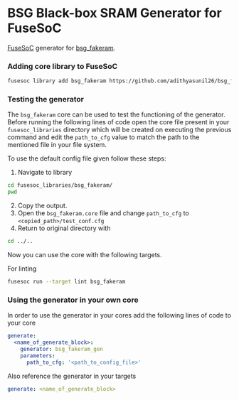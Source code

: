 # BSG Black-box SRAM Generator for FuseSoC

[FuseSoC](https://github.com/olofk/fusesoc) generator for [bsg_fakeram](https://github.com/bespoke-silicon-group/bsg_fakeram).

### Adding core library to FuseSoC
```bash
fusesoc library add bsg_fakeram https://github.com/adithyasunil26/bsg_fakeram_generator
```

### Testing the generator
The `bsg_fakeram` core can be used to test the functioning of the generator. Before running the following lines of code open the core file present in your `fusesoc_libraries` directory which will be created on executing the previous command and edit the `path_to_cfg` value to match the path to the mentioned file in your file system.


To use the default config file given follow these steps:
1. Navigate to library
```bash
cd fusesoc_libraries/bsg_fakeram/
pwd
```
2. Copy the output.
3. Open the `bsg_fakeram.core` file and change `path_to_cfg` to `<copied_path>/test_conf.cfg`
4. Return to original directory with 
```bash
cd ../..
```
Now you can use the core with the following targets.

For linting
```bash
fusesoc run --target lint bsg_fakeram
```

### Using the generator in your own core
In order to use the generator in your cores add the following lines of code to your core

```YAML
generate:
  <name_of_generate_block>:
    generator: bsg_fakeram_gen
    parameters:
      path_to_cfg: '<path_to_config_file>'
```

Also reference the generator in your targets 

```YAML
generate: <name_of_generate_block>
```
